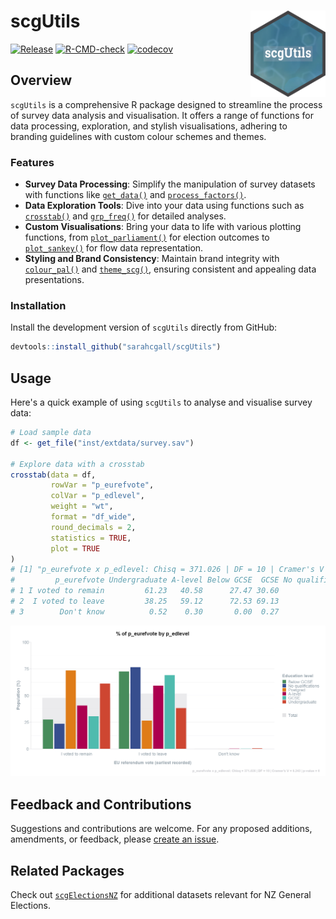 scgUtils <a href="https://sarahcgall.github.io/scgUtils/"><img src="man/figures/logo.png" align="right" height="138" alt="" /></a>
================
<!-- badges: start -->
[![Release](https://img.shields.io/badge/Release-development%20version%200&#46;0&#46;1-1c75bc)](https://github.com/sarahcgallLtd/scgUtils)
[![R-CMD-check](https://github.com/sarahcgallLtd/scgUtils/actions/workflows/R-CMD-check.yaml/badge.svg)](https://github.com/sarahcgallLtd/scgUtils/actions/workflows/R-CMD-check.yaml)
[![codecov](https://codecov.io/gh/sarahcgall/scgUtils/graph/badge.svg?token=SG99DJ56I4)](https://codecov.io/gh/sarahcgall/scgUtils)
<!-- badges: end -->

## Overview
`scgUtils` is a comprehensive R package designed to streamline the process of survey data analysis and visualisation. 
It offers a range of functions for data processing, exploration, and stylish visualisations, adhering to branding 
guidelines with custom colour schemes and themes.

### Features

- **Survey Data Processing**: Simplify the manipulation of survey datasets with functions like [`get_data()`](https://sarahcgallLtd.github.io/scgUtils/reference/get_data.html) and [`process_factors()`](https://sarahcgallLtd.github.io/scgUtils/reference/process_factors.html).
- **Data Exploration Tools**: Dive into your data using functions such as [`crosstab()`](https://sarahcgallLtd.github.io/scgUtils/reference/crosstab.html) and [`grp_freq()`](https://sarahcgallLtd.github.io/scgUtils/reference/grp_freq.html) for detailed analyses.
- **Custom Visualisations**: Bring your data to life with various plotting functions, from [`plot_parliament()`](https://sarahcgallLtd.github.io/scgUtils/reference/plot_parliament.html) for election outcomes to [`plot_sankey()`](https://sarahcgallLtd.github.io/scgUtils/reference/plot_sankey.html) for flow data representation.
- **Styling and Brand Consistency**: Maintain brand integrity with [`colour_pal()`](https://sarahcgallLtd.github.io/scgUtils/reference/colour_pal.html) and [`theme_scg()`](https://sarahcgallLtd.github.io/scgUtils/reference/theme_scg.html), ensuring consistent and appealing data presentations.

### Installation

Install the development version of `scgUtils` directly from GitHub:

``` r
devtools::install_github("sarahcgall/scgUtils")
```

## Usage
Here's a quick example of using `scgUtils` to analyse and visualise survey data:

```r
# Load sample data
df <- get_file("inst/extdata/survey.sav")

# Explore data with a crosstab
crosstab(data = df,
         rowVar = "p_eurefvote",
         colVar = "p_edlevel",
         weight = "wt",
         format = "df_wide",
         round_decimals = 2,
         statistics = TRUE,
         plot = TRUE
)
# [1] "p_eurefvote x p_edlevel: Chisq = 371.026 | DF = 10 | Cramer's V = 0.243 | p-value = 0"
#         p_eurefvote Undergraduate A-level Below GCSE  GCSE No qualifications Postgrad Total
# 1 I voted to remain         61.23   40.58      27.47 30.60             23.49    73.47 47.92
# 2  I voted to leave         38.25   59.12      72.53 69.13             76.51    26.42 51.78
# 3        Don't know          0.52    0.30       0.00  0.27              0.00     0.10  0.31
```
![](man/figures/crosstab_example.png)

## Feedback and Contributions
Suggestions and contributions are welcome. For any proposed additions, amendments, or feedback, please
[create an issue](https://github.com/sarahcgallLtd/scgUtils/issues).

## Related Packages
Check out [`scgElectionsNZ`](https://sarahcgallLtd.github.io/scgElectionsNZ) for additional datasets relevant for 
NZ General Elections.
